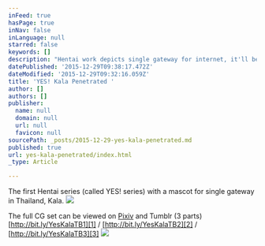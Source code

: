 ```yaml
---
inFeed: true
hasPage: true
inNav: false
inLanguage: null
starred: false
keywords: []
description: "Hentai work depicts single gateway for internet, it'll be messy (a lots of dicks)"
datePublished: '2015-12-29T09:38:17.472Z'
dateModified: '2015-12-29T09:32:16.059Z'
title: 'YES! Kala Penetrated '
author: []
authors: []
publisher:
  name: null
  domain: null
  url: null
  favicon: null
sourcePath: _posts/2015-12-29-yes-kala-penetrated.md
published: true
url: yes-kala-penetrated/index.html
_type: Article

---
```

The first Hentai series (called YES! series) with a mascot for single gateway  in Thailand, Kala.
![](https://the-grid-user-content.s3-us-west-2.amazonaws.com/3e291669-008f-487f-8132-477d1d4784e5.jpg)

The full CG set can be viewed on [Pixiv][0] and Tumblr (3 parts) [http://bit.ly/YesKalaTB1][1] / [http://bit.ly/YesKalaTB2][2] / [http://bit.ly/YesKalaTB3][3]
![](https://the-grid-user-content.s3-us-west-2.amazonaws.com/0a8f597c-47ca-496f-a653-2c225c1336b9.jpg)

[0]: http://bit.ly/YesKalaPx
[1]: http://bit.ly/YesKalaTB1
[2]: http://bit.ly/YesKalaTB2
[3]: http://bit.ly/YesKalaTB3